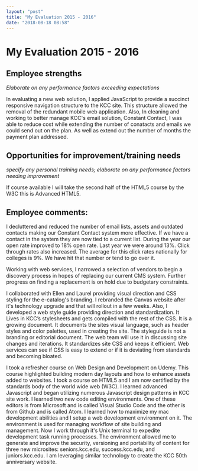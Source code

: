 ```yaml
---
layout: "post"
title: "My Evaluation 2015 - 2016"
date: "2018-08-18 08:58"
---
```


# My Evaluation 2015 - 2016

## Employee strengths

_Elaborate on any performance factors exceeding expectations_

In evaluating a new web solution, I applied JavaScript to provide a succinct responsive navigation structure to the KCC site. This structure allowed the removal of the redundant mobile web application. Also, In cleaning and working to better manage KCC's email solution, Constant Contact, I was able to reduce cost while extending the number of conatacts and emails we could send out on the plan. As well as extend out the number of months the payment plan addressed.

## Opportunities for improvement/training needs

_specify any personal training needs; elaborate on any performance factors needing improvement_

If course available I will take the second half of the HTML5 course by the W3C this is Advanced HTML5.

## Employee comments:
I decluttered and reduced the number of email lists, assets and outdated contacts making our Constant Contact system more effective. If we have a contact in the system they are now tied to a current list. During the year our open rate improved to 18% open rate. Last year we were around 13%. Click through rates also increased. The average for this click rates nationally for colleges is 9%. We have hit that number or tend to go over it.

Working with web services, I narrowed a selection of vendors to begin a discovery process in hopes of replacing our current CMS system. Further progress on finding a replacement is on hold due to budgetary constraints.

I collaborated with Ellen and Laurel providing visual direction and CSS styling for the e-catalog's branding. I rebranded the Canvas website after it's technology upgrade and that will rollout in a few weeks. Also, I developed a web style guide providing direction and standardization. It Lives in KCC’s stylesheets and gets compiled with the rest of the CSS. It is a growing document. It documents the sites visual language, such as header styles and color palettes, used in creating the site. The styleguide is not a branding or editorial document. The web team will use it in discussing site changes and iterations. It standardizes site CSS and keeps it efficient. Web services can see if CSS is easy to extend or if it is deviating from standards and becoming bloated.

I took a refresher course on Web Design and Development on Udemy. This course highlighted building modern day layouts and how to enhance assets added to websites. I took a course on HTML5 and I am now certified by the standards body of the world wide web (W3C). I learned advanced Javascript and began utilizing numerous Javascript design patterns in KCC site work. I learned two new code editing environments. One of these editors is from Microsoft and is called Visual Studio Code and the other is from Github and is called Atom. I learned how to maximize my mac development abilities and I setup a web development environment on it. The environment is used for managing workflow of site building and management. Now I work through it's Unix terminal to expedite development task running processes. The environment allowed me to generate and improve the security, versioning and portability of content for three new microsites: seniors.kcc.edu, success.kcc.edu, and juniors.kcc.edu. I am leveraging similar technology to create the KCC 50th anniversary website.
